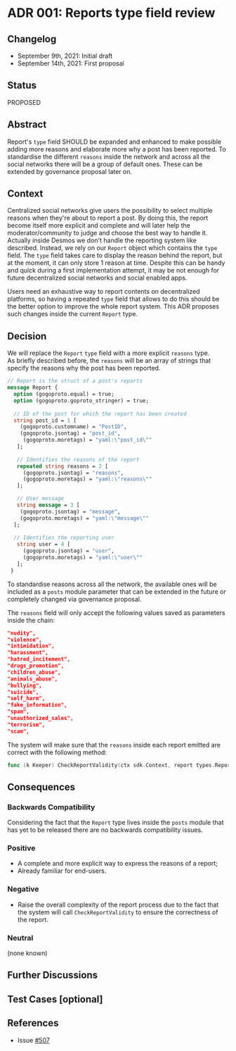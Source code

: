 # ADR 001: Reports type field review

## Changelog

- September 9th, 2021: Initial draft
- September 14th, 2021: First proposal

## Status

PROPOSED

## Abstract

Report's `type` field SHOULD be expanded and enhanced to make possible adding 
more reasons and elaborate more why a post has been reported. To standardise the different `reasons`
inside the network and across all the social networks there will be a group of default ones. These can be
extended by governance proposal later on.

## Context

Centralized social networks give users the possibility to select multiple reasons when they're about to report a post.
By doing this, the report become itself more explicit and complete and will later help the moderator/community to judge and choose the best
way to handle it. 
Actually inside Desmos we don't handle the reporting system like described. Instead, we rely on our `Report` object 
which contains the `type` field. The `type` field takes care to display the reason behind the report, but at the moment,
it can only store 1 reason at time. Despite this can be handy and quick during a first implementation attempt, it
may be not enough for future decentralized social networks and social enabled apps.  

Users need an exhaustive way to report contents on decentralized platforms, so having a repeated `type` field that allows
to do this should be the better option to improve the whole report system. This ADR proposes such changes inside the current
`Report` type.

## Decision

We will replace the `Report` `type` field with a more explicit `reasons` type.  
As briefly described before,
the `reasons` will be an array of strings that specify the reasons why the post has been reported.

```protobuf
// Report is the struct of a post's reports
message Report {
  option (gogoproto.equal) = true;
  option (gogoproto.goproto_stringer) = true;
  
  // ID of the post for which the report has been created
  string post_id = 1 [
    (gogoproto.customname) = "PostID",
    (gogoproto.jsontag) = "post_id",
     (gogoproto.moretags) = "yaml:\"post_id\""
   ];
  
   // Identifies the reasons of the report
   repeated string reasons = 2 [ 
     (gogoproto.jsontag) = "reasons", 
     (gogoproto.moretags) = "yaml:\"reasons\"" 
   ];

   // User message
   string message = 3 [
    (gogoproto.jsontag) = "message",
    (gogoproto.moretags) = "yaml:\"message\""
  ];
   
  // Identifies the reporting user
   string user = 4 [ 
     (gogoproto.jsontag) = "user", 
     (gogoproto.moretags) = "yaml:\"user\"" 
   ];
 }
```

To standardise reasons across all the network, the available ones will be included as a 
`posts` module parameter that can be extended in the future or completely changed via governance
proposal.

The `reasons` field will only accept the following values saved as parameters inside the chain:
 ```json 
 "nudity",
 "violence",
 "intimidation",
 "harassment",
 "hatred_incitement",
 "drugs_promotion",
 "children_abuse",
 "animals_abuse",
 "bullying",
 "suicide",
 "self_harm",
 "fake_information",
 "spam",
 "unauthorized_sales",
 "terrorism",
 "scam",
 ```

The system will make sure that the `reasons` inside each report emitted are correct with the following method:
```go
func (k Keeper) CheckReportValidity(ctx sdk.Context, report types.Report) error
```

## Consequences

### Backwards Compatibility

Considering the fact that the `Report` type lives inside the `posts` module that has yet to be released there are
no backwards compatibility issues.

### Positive

* A complete and more explicit way to express the reasons of a report;
* Already familiar for end-users.

### Negative

* Raise the overall complexity of the report process due to the fact that the system
  will call `CheckReportValidity` to ensure the correctness of the report.

### Neutral

(none known)

## Further Discussions

## Test Cases [optional]

## References

- Issue [#507](https://github.com/desmos-labs/desmos/issues/507)